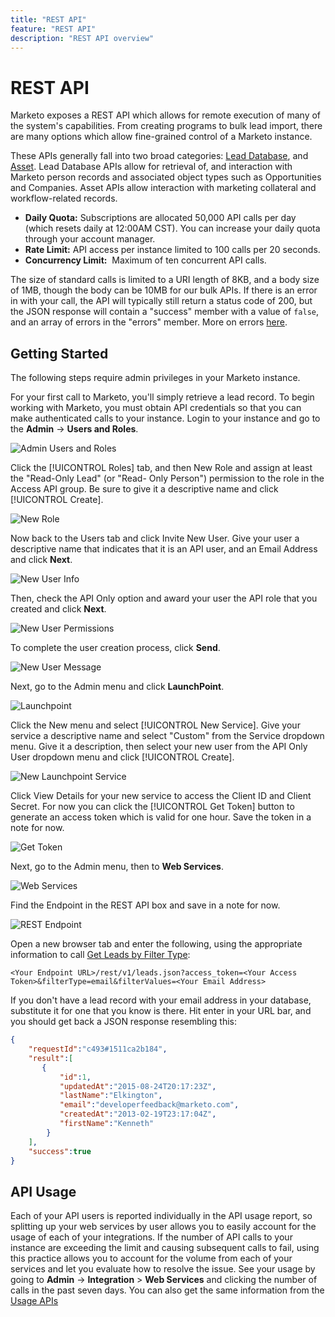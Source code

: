 ```yaml
---
title: "REST API"
feature: "REST API"
description: "REST API overview"
---
```


# REST API

Marketo exposes a REST API which allows for remote execution of many of the system's capabilities. From creating programs to bulk lead import, there are many options which allow fine-grained control of a Marketo instance.

These APIs generally fall into two broad categories: [Lead Database](https://developer.adobe.com/marketo-apis/api/mapi/), and [Asset](https://developer.adobe.com/marketo-apis/api/asset/). Lead Database APIs allow for retrieval of, and interaction with Marketo person records and associated object types such as Opportunities and Companies. Asset APIs allow interaction with marketing collateral and workflow-related records.

- **Daily Quota:** Subscriptions are allocated 50,000 API calls per day (which resets daily at 12:00AM CST). You can increase your daily quota through your account manager.
- **Rate Limit:** API access per instance limited to 100 calls per 20 seconds.
- **Concurrency Limit:**  Maximum of ten concurrent API calls.

The size of standard calls is limited to a URI length of 8KB, and a body size of 1MB, though the body can be 10MB for our bulk APIs. If there is an error in with your call, the API will typically still return a status code of 200, but the JSON response will contain a "success" member with a value of `false`, and an array of errors in the "errors" member. More on errors [here](/rest-api/error-codes/).

## Getting Started

The following steps require admin privileges in your Marketo instance.

For your first call to Marketo, you'll simply retrieve a lead record. To begin working with Marketo, you must obtain API credentials so that you can make authenticated calls to your instance. Login to your instance and go to the **Admin** -> **Users and Roles**.

![Admin Users and Roles](assets/admin-users-and-roles.png)

Click the [!UICONTROL Roles] tab, and then New Role and assign at least the "Read-Only Lead" (or "Read- Only Person") permission to the role in the Access API group. Be sure to give it a descriptive name and click [!UICONTROL Create].

![New Role](assets/new-role.png)

Now back to the Users tab and click Invite New User. Give your user a descriptive name that indicates that it is an API user, and an Email Address and click **Next**.

![New User Info](assets/new-user-info.png)

Then, check the API Only option and award your user the API role that you created and click **Next**.

![New User Permissions](assets/new-user-permissions.png)

To complete the user creation process, click **Send**.

![New User Message](assets/new-user-message.png)

Next, go to the Admin menu and click **LaunchPoint**.

![Launchpoint](assets/admin-launchpoint.png)

Click the New menu and select [!UICONTROL New Service]. Give your service a descriptive name and select "Custom" from the Service dropdown menu. Give it a description, then select your new user from the API Only User dropdown menu and click [!UICONTROL Create].

![New Launchpoint Service](assets/admin-launchpoint-new-service.png)

Click View Details for your new service to access the Client ID and Client Secret. For now you can click the [!UICONTROL Get Token] button to generate an access token which is valid for one hour. Save the token in a note for now.

![Get Token](assets/get-token.png)

Next, go to the Admin menu, then to **Web Services**.

![Web Services](assets/admin-web-services.png)

Find the Endpoint in the REST API box and save in a note for now.

![REST Endpoint](assets/admin-web-services-rest-endpoint-1.png)

Open a new browser tab and enter the following, using the appropriate information to call [Get Leads by Filter Type](https://developer.adobe.com/marketo-apis/api/mapi/#tag/Leads/operation/getLeadsByFilterUsingGET):

```
<Your Endpoint URL>/rest/v1/leads.json?access_token=<Your Access Token>&filterType=email&filterValues=<Your Email Address>
```

If you don't have a lead record with your email address in your database, substitute it for one that you know is there. Hit enter in your URL bar, and you should get back a JSON response resembling this:

```json
{
    "requestId":"c493#1511ca2b184",
    "result":[
       {
           "id":1,
           "updatedAt":"2015-08-24T20:17:23Z",
           "lastName":"Elkington",
           "email":"developerfeedback@marketo.com",
           "createdAt":"2013-02-19T23:17:04Z",
           "firstName":"Kenneth"
        }
    ],
    "success":true
}

```

## API Usage

Each of your API users is reported individually in the API usage report, so splitting up your web services by user allows you to easily account for the usage of each of your integrations. If the number of API calls to your instance are exceeding the limit and causing subsequent calls to fail, using this practice allows you to account for the volume from each of your services and let you evaluate how to resolve the issue. See your usage by going to **Admin** -> **Integration** > **Web Services** and clicking the number of calls in the past seven days. You can also get the same information from the [Usage APIs](/documentation/rest/get-daily-usage/)
